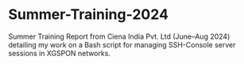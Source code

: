 # Summer-Training-2024
Summer Training Report from Ciena India Pvt. Ltd (June–Aug 2024) detailing my work on a Bash script for managing SSH-Console server sessions in XGSPON networks. 
